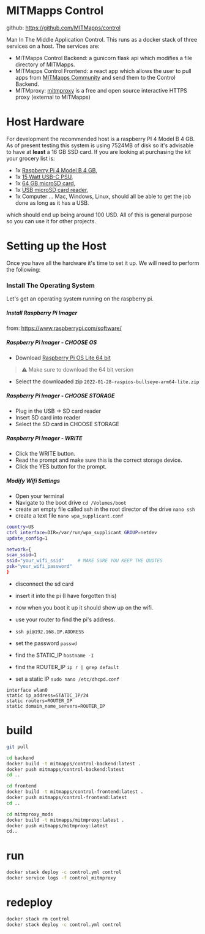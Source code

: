 # MITMapps Control
github: https://github.com/MITMapps/control

Man In The Middle Application Control. This runs as a docker stack of three services on a host.
The services are:
- MITMapps Control Backend: a gunicorn flask api which modifies a file directory of MITMapps. 
- MITMapps Control Frontend: a react app which allows the user to pull apps from [MITMapps Community](https://mitmapps.ca)
and send them to the Control Backend. 
- MITMproxy: [mitmproxy](https://mitmproxy.org) is a free and open source interactive HTTPS proxy (external to MITMapps) 

# Host Hardware
For development the recommended host is a raspberry PI 4 Model B 4 GB. As of present testing this system is using
7524MB of disk so it's advisable to have at **least** a 16 GB SSD card. If you are looking at purchasing the kit your 
grocery list is:
- 1x [Raspberry Pi 4 Model B 4 GB](https://www.sparkfun.com/products/15446?src=raspberrypi),
- 1x [15 Watt USB-C PSU](https://www.sparkfun.com/products/15448),
- 1x [64 GB microSD card](https://www.amazon.com/SAMSUNG-Adapter-microSDXC-MB-ME64KA-AM/dp/B09B1F9L52/ref=sr_1_5?keywords=micro+sd&qid=1647272215&sr=8-5),
- 1x [USB microSD card reader](https://www.amazon.com/SanDisk-MobileMate-microSD-Card-Reader/dp/B07G5JV2B5/ref=sr_1_3?keywords=micro+sd+reader+usb&qid=1647272249&sprefix=micro+sd+read%2Caps%2C127&sr=8-3),
- 1x Computer ... Mac, Windows, Linux, should all be able to get the job done as long as it has a USB.

which should end up being around 100 USD. All of this is general purpose so you can use it for other projects.
# Setting up the  Host
Once you have all the hardware it's time to set it up. We will need to perform the following:

### Install The Operating System
Let's get an operating system running on the raspberry pi.
##### Install Raspberry Pi Imager
from: https://www.raspberrypi.com/software/
##### Raspberry Pi Imager - CHOOSE OS
- Download [Raspberry Pi OS Lite 64 bit](https://www.raspberrypi.com/software/operating-systems/#raspberry-pi-os-64-bit)
> :warning: Make sure to download the 64 bit version
- Select the downloaded zip `2022-01-28-raspios-bullseye-arm64-lite.zip`
##### Raspberry Pi Imager - CHOOSE STORAGE
- Plug in the USB -> SD card reader
- Insert SD card into reader
- Select the SD card in CHOOSE STORAGE
##### Raspberry Pi Imager - WRITE
- Click the WRITE button.
- Read the prompt and make sure this is the correct storage device.
- Click the YES button for the prompt.
##### Modify Wifi Settings
- Open your terminal
- Navigate to the boot drive `cd /Volumes/boot`
- create an empty file called ssh in the root director of the drive `nano ssh`
- create a text file `nano wpa_supplicant.conf`
```bash
country=US
ctrl_interface=DIR=/var/run/wpa_supplicant GROUP=netdev
update_config=1

network={
scan_ssid=1
ssid="your_wifi_ssid"     # MAKE SURE YOU KEEP THE QUOTES
psk="your_wifi_password"
}
```

- disconnect the sd card
- insert it into the pi (I have forgotten this)
- now when you boot it up it should show up on the wifi.
- use your router to find the pi's address.
- `ssh pi@192.168.IP.ADDRESS`


- set the password `passwd`
- find the STATIC_IP `hostname -I`
- find the ROUTER_IP `ip r | grep default`
- set a static IP `sudo nano /etc/dhcpd.conf`
```
interface wlan0
static ip_address=STATIC_IP/24
static routers=ROUTER_IP
static domain_name_servers=ROUTER_IP
```

# build 
```bash
git pull

cd backend 
docker build -t mitmapps/control-backend:latest .
docker push mitmapps/control-backend:latest
cd ..

cd frontend 
docker build -t mitmapps/control-frontend:latest .
docker push mitmapps/control-frontend:latest
cd ..

cd mitmproxy_mods
docker build -t mitmapps/mitmproxy:latest .
docker push mitmapps/mitmproxy:latest
cd..
```

# run
```bash
docker stack deploy -c control.yml control
docker service logs -f control_mitmproxy
```

# redeploy
```bash
docker stack rm control
docker stack deploy -c control.yml control
```
